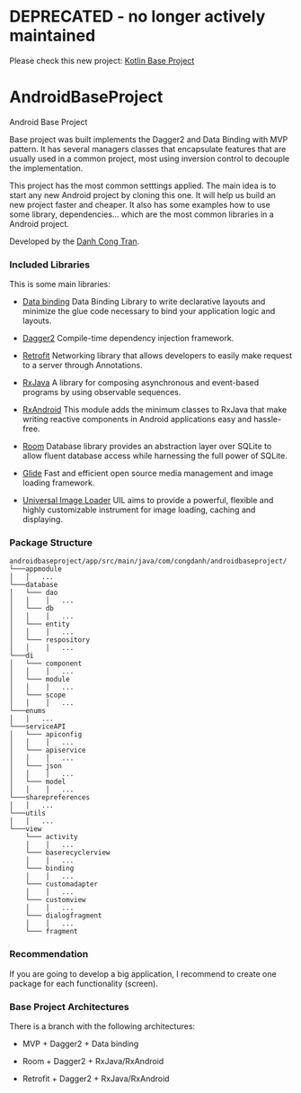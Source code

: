 # DEPRECATED - no longer actively maintained
Please check this new project: [Kotlin Base Project](https://github.com/congdanh1608/KotlinBaseProject)

# AndroidBaseProject
Android Base Project

Base project was built implements the Dagger2 and Data Binding with MVP pattern.
It has several managers classes that encapsulate features that are usually used in a common project, most using inversion control to decouple the implementation.

This project has the most common setttings applied. The main idea is to start any new Android project by cloning this one.
It will help us build an new project faster and cheaper. It also has some examples how to use some library, dependencies... 
which are the most common libraries in a Android project.

Developed by the [Danh Cong Tran](https://github.com/congdanh1608).

### Included Libraries
This is some main libraries:

- [Data binding](https://developer.android.com/topic/libraries/data-binding/index.html)
Data Binding Library to write declarative layouts and minimize the glue code necessary to bind your application logic and layouts.

- [Dagger2](https://google.github.io/dagger/)
Compile-time dependency injection framework.
 
- [Retrofit](http://square.github.io/retrofit/)
Networking library that allows developers to easily make request to a server through Annotations.

- [RxJava](https://github.com/ReactiveX/RxJava)
A library for composing asynchronous and event-based programs by using observable sequences.

- [RxAndroid](https://github.com/ReactiveX/RxAndroid)
This module adds the minimum classes to RxJava that make writing reactive components in Android applications easy and hassle-free.

- [Room](https://developer.android.com/topic/libraries/architecture/room.html)
Database library provides an abstraction layer over SQLite to allow fluent database access while harnessing the full power of SQLite.

- [Glide](https://github.com/bumptech/glide)
Fast and efficient open source media management and image loading framework.

- [Universal Image Loader](https://github.com/nostra13/Android-Universal-Image-Loader)
UIL aims to provide a powerful, flexible and highly customizable instrument for image loading, caching and displaying.

### Package Structure
```
androidbaseproject/app/src/main/java/com/congdanh/androidbaseproject/
└───appmodule
│   │   ...
└───database
│   └─── dao
│   │    │   ...
│   └─── db
│   │    │   ...
│   └─── entity
│   │    │   ...
│   └─── respository
│   │    │   ...
└───di
│   └─── component
│   │    │   ...
│   └─── module
│   │    │   ...
│   └─── scope
│   │    │   ...
└───enums
│   │   ...
└───serviceAPI
│   └─── apiconfig
│   │    │   ...
│   └─── apiservice
│   │    │   ...
│   └─── json
│   │    │   ...
│   └─── model
│   │    │   ...
└───sharepreferences
│   │   ...
└───utils
│   │   ...
└───view
    └─── activity
    │    │   ...
    └─── baserecyclerview
    │    │   ...
    └─── binding
    │    │   ...
    └─── customadapter
    │    │   ...
    └─── customview
    │    │   ...
    └─── dialogfragment
    │    │   ...
    └─── fragment
```

### Recommendation

If you are going to develop a big application, I recommend to create one package for each functionality (screen).

### Base Project Architectures

There is a branch with the following architectures:

- MVP + Dagger2 + Data binding

- Room + Dagger2 + RxJava/RxAndroid

- Retrofit + Dagger2 + RxJava/RxAndroid

